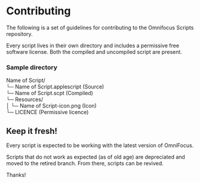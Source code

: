 # Contributing

The following is a set of guidelines for contributing to the Omnifocus Scripts repository.

Every script lives in their own directory and includes a permissive free software license. Both the compiled and uncompiled script are present.

### Sample directory
Name of Script/  
└─ Name of Script.applescript (Source)  
└─ Name of Script.scpt (Compiled)  
└─ Resources/  
│ └─ Name of Script-icon.png (Icon)    
└─ LICENCE (Permissive licence)  
## Keep it fresh!

Every script is expected to be working with the latest version of OmniFocus.

Scripts that do not work as expected (as of old age) are depreciated and moved to the retired branch.
From there, scripts can be revived.

Thanks!
